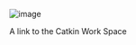 ![image](https://user-images.githubusercontent.com/55643200/156892267-0981fff2-cd85-4ae4-8495-70cda870ce92.png)

A link to the Catkin Work Space
